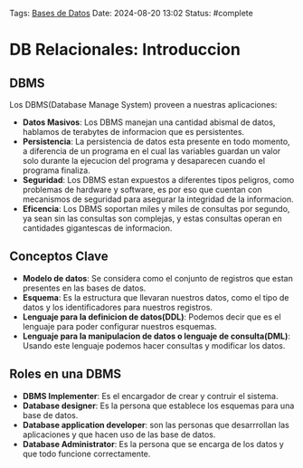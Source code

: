 Tags: [Bases de Datos](../Indexes/Bases%20de%20Datos.md) Date: 2024-08-20 13:02
Status: #complete

# DB Relacionales: Introduccion

## DBMS

Los DBMS(Database Manage System) proveen a nuestras aplicaciones:

- **Datos Masivos**: Los DBMS manejan una cantidad abismal de datos, hablamos de
  terabytes de informacion que es persistentes.
- **Persistencia**: La persistencia de datos esta presente en todo momento, a
  diferencia de un programa en el cual las variables guardan un valor solo
  durante la ejecucion del programa y desaparecen cuando el programa finaliza.
- **Seguridad**: Los DBMS estan expuestos a diferentes tipos peligros, como
  problemas de hardware y software, es por eso que cuentan con mecanismos de
  seguridad para asegurar la integridad de la informacion.
- **Eficencia**: Los DBMS soportan miles y miles de consultas por segundo, ya
  sean sin las consultas son complejas, y estas consultas operan en cantidades
  gigantescas de informacion.

## Conceptos Clave

- **Modelo de datos**: Se considera como el conjunto de registros que estan
  presentes en las bases de datos.
- **Esquema**: Es la estructura que llevaran nuestros datos, como el tipo de
  datos y los identificadores para nuestros registros.
- **Lenguaje para la definicion de datos(DDL)**: Podemos decir que es el
  lenguaje para poder configurar nuestros esquemas.
- **Lenguaje para la manipulacion de datos o lenguaje de consulta(DML)**: Usando
  este lenguaje podemos hacer consultas y modificar los datos.

## Roles en una DBMS

- **DBMS Implementer**: Es el encargador de crear y contruir el sistema.
- **Database designer**: Es la persona que establece los esquemas para una base
  de datos.
- **Database application developer**: son las personas que desarrrollan las
  aplicaciones y que hacen uso de las base de datos.
- **Database Administrator**: Es la persona que se encarga de los datos y que
  todo funcione correctamente.
